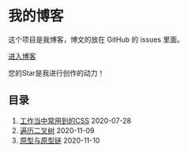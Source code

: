 # 我的博客

这个项目是我博客，博文的放在 GitHub 的 issues 里面。

[进入博客](https://github.com/panyefan/blog/issues)

您的Star是我进行创作的动力！

## 目录

1. [工作当中常用到的CSS](https://github.com/panyefan/blog/issues/1) 2020-07-28
2. [遍历二叉树](https://github.com/panyefan/blog/issues/2) 2020-11-09
3. [原型与原型链](https://github.com/panyefan/blog/issues/3) 2020-11-10
